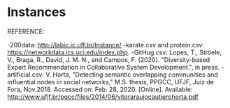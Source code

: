 # Instances


REFERENCE: 

-200data: http://labic.ic.uff.br/Instance/
-karate.csv and protein.csv: https://networkdata.ics.uci.edu/index.php.
-GitHug.csv: Lopes, T., Ströele, V., Braga, R., David, J. M. N., and Campos, F. (2020). "Diversity-based Expert Recommendation in Collaborative System Development.", in press.
-artificial.csv: V. Horta, "Detecting semantic overlapping communities and influential nodes in social networks," M.S. thesis, PPGCC, UFJF, Juiz de Fora, Nov.2018. Accessed on: Feb. 28, 2020. [Online]. Available: http://www.ufjf.br/pgcc/files/2014/06/vitoraraujocautierohorta.pdf
